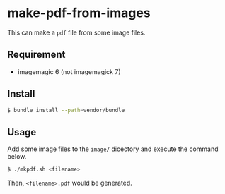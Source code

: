 # make-pdf-from-images

This can make a `pdf` file from some image files.

## Requirement

- imagemagic 6 (not imagemagick 7)

## Install

``` bash
$ bundle install --path=vendor/bundle
```

## Usage

Add some image files to the `image/` dicectory and execute the command below.

``` bash
$ ./mkpdf.sh <filename>
```

Then, `<filename>.pdf` would be generated.
